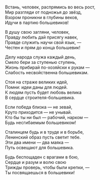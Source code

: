 Встань, человек, распрямись во весь рост,  
Мир разгляди от подножья до звёзд,  
Взором проникни в глубины веков,  
Идучи в партию большевиков!  
  
В душу свою загляни, человек,  
Правду любить дай присягу навек,  
Правде служить научи свой язык, —  
Честен и прям до конца большевик!  
  
Делу народа служа каждый день,  
Смело бери за ступенью ступень,  
Жизнь прибирай по-хозяйски к рукам —  
Слабость несвойственна большевикам.  
  
Стоя на страже великих идей,  
Помни: идеи даны для людей.  
К людям пусть будет любовь велика  
В сердце строителя-большевика.  
  
Если победа близка — не зевай,  
Круто приходится — не унывай.  
Кто бы ты ни был — рабочий, нарком —  
Будь несгибаемым большевиком!  
  
Сталинцем будь и в труде и в борьбе,  
Ленинский образ пусть светит тебе.  
Эти два имени — два маяка —  
Путь освещают для большевика.  
  
Будь беспощаден с врагами в бою,  
Сердце и разум и волю свою  
Трижды проверь, чтобы были крепки, —  
Ты посвящаешься в большевики!